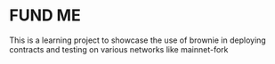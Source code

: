 # FUND ME

This is a learning project to showcase the use of brownie in deploying contracts and testing on various networks like mainnet-fork
